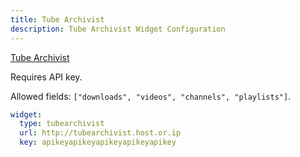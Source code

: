 ```yaml
---
title: Tube Archivist
description: Tube Archivist Widget Configuration
---
```


[Tube Archivist](https://github.com/tubearchivist/tubearchivist)

Requires API key.

Allowed fields: `["downloads", "videos", "channels", "playlists"]`.

```yaml
widget:
  type: tubearchivist
  url: http://tubearchivist.host.or.ip
  key: apikeyapikeyapikeyapikeyapikey
```
